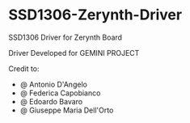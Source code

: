 # SSD1306-Zerynth-Driver
 SSD1306 Driver for Zerynth Board

 Driver Developed for GEMINI PROJECT
 
 Credit to:
  - @ Antonio D'Angelo
  - @ Federica Capobianco
  - @ Edoardo Bavaro
  - @ Giuseppe Maria Dell'Orto
